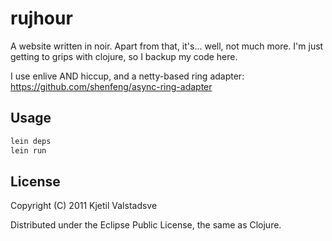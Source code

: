 # rujhour

A website written in noir. Apart from that, it's... well, not much more.  I'm just getting to grips with clojure,
so I backup my code here.  

I use enlive AND hiccup, and a netty-based ring adapter: https://github.com/shenfeng/async-ring-adapter

## Usage

```bash
lein deps
lein run
```

## License

Copyright (C) 2011 Kjetil Valstadsve

Distributed under the Eclipse Public License, the same as Clojure.

